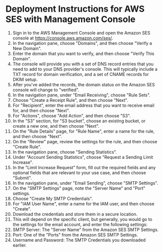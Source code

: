 # Deployment Instructions for AWS SES with Management Console

1. Sign in to the AWS Management Console and open the Amazon SES console at https://console.aws.amazon.com/ses/.
2. In the navigation pane, choose "Domains", and then choose "Verify a New Domain".
3. Enter the domain that you want to verify, and then choose "Verify This Domain".
4. The console will provide you with a set of DNS record entries that you need to add to your DNS provider's console. This will typically include a TXT record for domain verification, and a set of CNAME records for DKIM setup.
5. After you've added the records, the domain status on the Amazon SES console will change to "verified".
6. In the navigation pane, under "Email Receiving", choose "Rule Sets".
7. Choose "Create a Receipt Rule", and then choose "Next".
8. For "Recipient", enter the email address that you want to receive email for, and then choose "Next".
9. For "Actions", choose "Add Action", and then choose "S3".
10. In the "S3" section, for "S3 bucket", choose an existing bucket, or create a new one, and then choose "Next".
11. On the "Rule Details" page, for "Rule Name", enter a name for the rule, and then choose "Next".
12. On the "Review" page, review the settings for the rule, and then choose "Create Rule".
13. In the navigation pane, choose "Sending Statistics".
14. Under "Account Sending Statistics", choose "Request a Sending Limit Increase".
15. In the "Limit Increase Request" form, fill out the required fields and any optional fields that are relevant to your use case, and then choose "Submit".
16. In the navigation pane, under "Email Sending", choose "SMTP Settings".
17. On the "SMTP Settings" page, note the "Server Name" and "Port" settings.
18. Choose "Create My SMTP Credentials".
19. For "IAM User Name", enter a name for the IAM user, and then choose "Create".
20. Download the credentials and store them in a secure location.
21. This will depend on the specific client, but generally, you would go to the settings for the email account, and enter the following settings:
22. SMTP Server: The "Server Name" from the Amazon SES SMTP Settings.
23. Port: One of the "Ports" from the Amazon SES SMTP Settings.
24. Username and Password: The SMTP Credentials you downloaded earlier.
